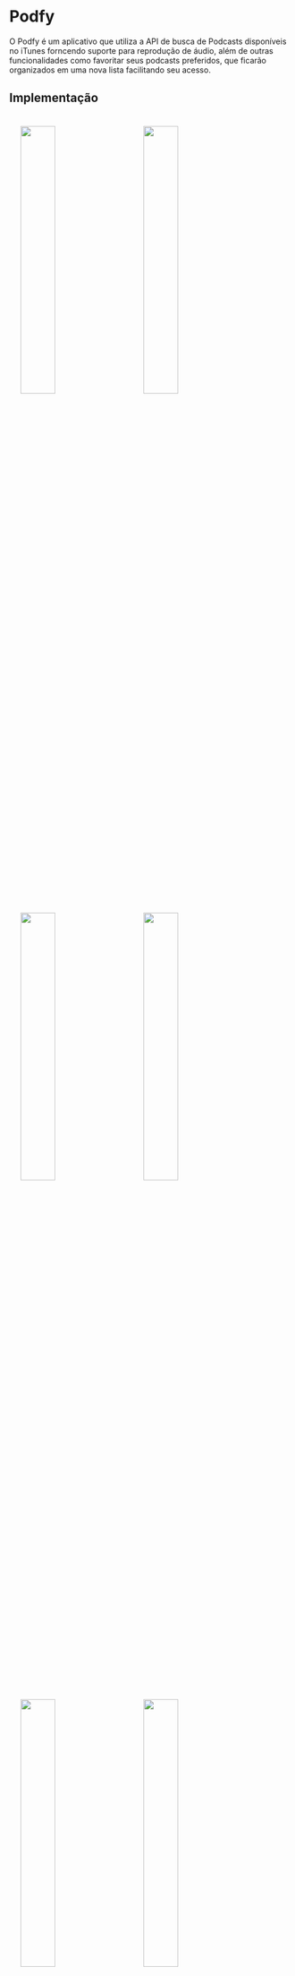 # Podfy

O Podfy é um aplicativo que utiliza a API de busca de Podcasts disponíveis no iTunes forncendo suporte para reprodução de áudio, além de outras funcionalidades como favoritar seus podcasts preferidos, que ficarão organizados em uma nova lista facilitando seu acesso.

## Implementação

<p float="left">
<img height="35%" width="35%" vspace="20" hspace="20" src="https://user-images.githubusercontent.com/12848020/42480843-e18c46c8-83b5-11e8-9233-f3a72f905393.png" />
<img height="35%" width="35%" vspace="20" hspace="20" src="https://user-images.githubusercontent.com/12848020/42481580-83470edc-83b9-11e8-85fd-239d0803f4d6.png" />
<img height="35%" width="35%" vspace="20" hspace="20" src="https://user-images.githubusercontent.com/12848020/42481583-8415d1e0-83b9-11e8-9f4b-81e928493db9.png" />
<img height="35%" width="35%" vspace="20" hspace="20" src="https://user-images.githubusercontent.com/12848020/42481585-87696992-83b9-11e8-884f-df5bf6a7a059.png" />
<img height="35%" width="35%" vspace="20" hspace="20" src="https://user-images.githubusercontent.com/12848020/42481590-8dec5806-83b9-11e8-8630-2dcdc3b4c3d5.png" />
<img height="35%" width="35%" vspace="20" hspace="20" src="https://user-images.githubusercontent.com/12848020/42481778-81514b64-83ba-11e8-875f-7256ac6cdcfd.png" />
  <img height="35%" width="35%" vspace="20" hspace="20" src="https://user-images.githubusercontent.com/12848020/42481840-d2a85606-83ba-11e8-8eba-93f812d413ce.png" />
</p>

## Arquitetura do Projeto
 - MVC

## Requisitos
- Xcode 9.2
- Swift 4.0
- CocoaPods

## Dependencias Usadas (Podfile):
  - Firebase/Core
  - Firebase/Auth
  - FBSDKLoginKit
  - Firebase/Database
  - Alamofire
  - SDWebImage
  - FeedKit
